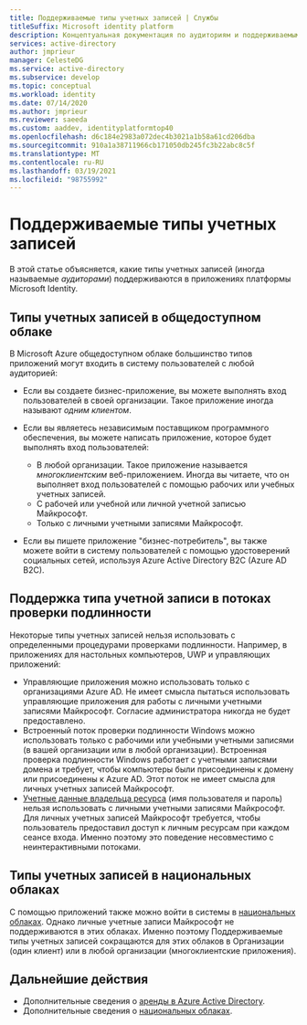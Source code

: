 ```yaml
---
title: Поддерживаемые типы учетных записей | Службы
titleSuffix: Microsoft identity platform
description: Концептуальная документация по аудиториям и поддерживаемым типам учетных записей в приложениях
services: active-directory
author: jmprieur
manager: CelesteDG
ms.service: active-directory
ms.subservice: develop
ms.topic: conceptual
ms.workload: identity
ms.date: 07/14/2020
ms.author: jmprieur
ms.reviewer: saeeda
ms.custom: aaddev, identityplatformtop40
ms.openlocfilehash: d6c184e2983a072dec4b3021a1b58a61cd206dba
ms.sourcegitcommit: 910a1a38711966cb171050db245fc3b22abc8c5f
ms.translationtype: MT
ms.contentlocale: ru-RU
ms.lasthandoff: 03/19/2021
ms.locfileid: "98755992"
---
```

# <a name="supported-account-types"></a>Поддерживаемые типы учетных записей

В этой статье объясняется, какие типы учетных записей (иногда называемые *аудиторами*) поддерживаются в приложениях платформы Microsoft Identity.

<!-- This section can be in an include for many of the scenarios (SPA, web app signing-in users, protecting a web API, Desktop (depending on the flows), Mobile -->

## <a name="account-types-in-the-public-cloud"></a>Типы учетных записей в общедоступном облаке

В Microsoft Azure общедоступном облаке большинство типов приложений могут входить в систему пользователей с любой аудиторией:

- Если вы создаете бизнес-приложение, вы можете выполнять вход пользователей в своей организации. Такое приложение иногда называют *одним клиентом*.
- Если вы являетесь независимым поставщиком программного обеспечения, вы можете написать приложение, которое будет выполнять вход пользователей:

  - В любой организации. Такое приложение называется *многоклиентским* веб-приложением. Иногда вы читаете, что он выполняет вход пользователей с помощью рабочих или учебных учетных записей.
  - С рабочей или учебной или личной учетной записью Майкрософт.
  - Только с личными учетными записями Майкрософт.
    
- Если вы пишете приложение "бизнес-потребитель", вы также можете войти в систему пользователей с помощью удостоверений социальных сетей, используя Azure Active Directory B2C (Azure AD B2C).

## <a name="account-type-support-in-authentication-flows"></a>Поддержка типа учетной записи в потоках проверки подлинности

Некоторые типы учетных записей нельзя использовать с определенными процедурами проверками подлинности. Например, в приложениях для настольных компьютеров, UWP и управляющих приложений:

- Управляющие приложения можно использовать только с организациями Azure AD. Не имеет смысла пытаться использовать управляющие приложения для работы с личными учетными записями Майкрософт. Согласие администратора никогда не будет предоставлено.
- Встроенный поток проверки подлинности Windows можно использовать только с рабочими или учебными учетными записями (в вашей организации или в любой организации). Встроенная проверка подлинности Windows работает с учетными записями домена и требует, чтобы компьютеры были присоединены к домену или присоединены к Azure AD. Этот поток не имеет смысла для личных учетных записей Майкрософт.
- [Учетные данные владельца ресурса](./v2-oauth-ropc.md) (имя пользователя и пароль) нельзя использовать с личными учетными записями Майкрософт. Для личных учетных записей Майкрософт требуется, чтобы пользователь предоставил доступ к личным ресурсам при каждом сеансе входа. Именно поэтому это поведение несовместимо с неинтерактивными потоками.

## <a name="account-types-in-national-clouds"></a>Типы учетных записей в национальных облаках

С помощью приложений также можно войти в системы в [национальных облаках](authentication-national-cloud.md). Однако личные учетные записи Майкрософт не поддерживаются в этих облаках. Именно поэтому Поддерживаемые типы учетных записей сокращаются для этих облаков в Организации (один клиент) или в любой организации (многоклиентские приложения).

## <a name="next-steps"></a>Дальнейшие действия

- Дополнительные сведения о [аренды в Azure Active Directory](./single-and-multi-tenant-apps.md).
- Дополнительные сведения о [национальных облаках](./authentication-national-cloud.md).
